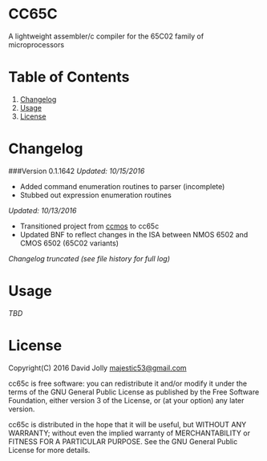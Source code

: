 CC65C
=====

A lightweight assembler/c compiler for the 65C02 family of microprocessors

Table of Contents
=================

1. [Changelog](https://github.com/majestic53/cc65c#changelog)
2. [Usage](https://github.com/majestic53/cc65c#usage)
2. [License](https://github.com/majestic53/cc65c#license)

Changelog
=========

###Version 0.1.1642
*Updated: 10/15/2016*

* Added command enumeration routines to parser (incomplete)
* Stubbed out expression enumeration routines

*Updated: 10/13/2016*

* Transitioned project from [ccmos](https://github.com/majestic53/ccmos) to cc65c
* Updated BNF to reflect changes in the ISA between NMOS 6502 and CMOS 6502 (65C02 variants)

*Changelog truncated (see file history for full log)*

Usage
=====

*TBD*

License
=======

Copyright(C) 2016 David Jolly <majestic53@gmail.com>

cc65c is free software: you can redistribute it and/or modify
it under the terms of the GNU General Public License as published by
the Free Software Foundation, either version 3 of the License, or
(at your option) any later version.

cc65c is distributed in the hope that it will be useful,
but WITHOUT ANY WARRANTY; without even the implied warranty of
MERCHANTABILITY or FITNESS FOR A PARTICULAR PURPOSE.  See the
GNU General Public License for more details.
